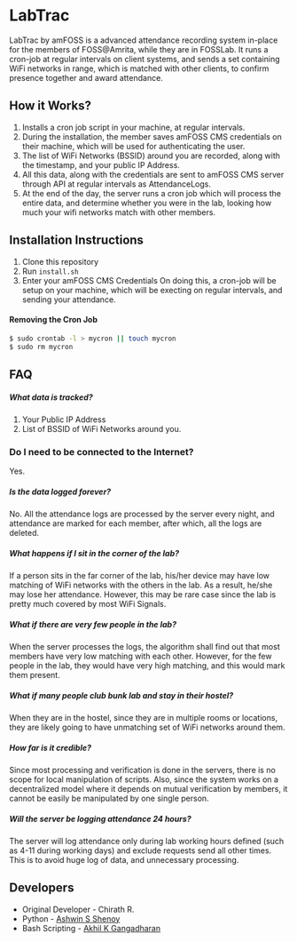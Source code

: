 # LabTrac
LabTrac by amFOSS is a advanced attendance recording system in-place for the members of FOSS@Amrita, while they are in FOSSLab. It runs a cron-job at regular intervals on client systems, and sends a set containing WiFi networks in range, which is matched with other clients, to confirm presence together and award attendance. 

## How it Works?
1. Installs a cron job script in your machine, at regular intervals.
2. During the installation, the member saves amFOSS CMS credentials on their machine, 
   which will be used for authenticating the user.
3. The list of WiFi Networks (BSSID) around you are recorded, along with the timestamp, 
   and your public IP Address.
4. All this data, along with the credentials are sent to amFOSS CMS server through API
   at regular intervals as AttendanceLogs.
5. At the end of the day, the server runs a cron job which will process the entire data,
   and determine whether you were in the lab, looking how much your wifi networks match
   with other members.

## Installation Instructions
1. Clone this repository
2. Run ```install.sh```
3. Enter your amFOSS CMS Credentials 
On doing this, a cron-job will be setup on your machine, which will be execting on regular intervals, and sending your attendance. 

#### Removing the Cron Job
```bash
$ sudo crontab -l > mycron || touch mycron
$ sudo rm mycron
```

## FAQ

##### What data is tracked?
1. Your Public IP Address
2. List of BSSID of WiFi Networks around you.

### Do I need to be connected to the Internet?
Yes.

##### Is the data logged forever?
No. All the attendance logs are processed by the server every night, and attendance
are marked for each member, after which, all the logs are deleted.

##### What happens if I sit in the corner of the lab?
If a person sits in the far corner of the lab, his/her device may have low matching 
of WiFi networks with the others in the lab. As a result, he/she may lose her attendance.
However, this may be rare case since the lab is pretty much covered by most WiFi Signals.

##### What if there are very few people in the lab?
When the server processes the logs, the algorithm shall find out that most members 
have very low matching with each other. However, for the few people in the lab, 
they would have very high matching, and this would mark them present.

##### What if many people club bunk lab and stay in their hostel?
When they are in the hostel, since they are in multiple rooms or locations,
they are likely going to have unmatching set of WiFi networks around them.

##### How far is it credible?
Since most processing and verification is done in the servers, there is no scope
for local manipulation of scripts. Also, since the system works on a decentralized
model where it depends on mutual verification by members, it cannot be easily be 
manipulated by one single person.

##### Will the server be logging attendance 24 hours?
The server will log attendance only during lab working hours defined 
(such as 4-11 during working days) and exclude requests send all other times.
This is to avoid huge log of data, and unnecessary processing. 


## Developers
* Original Developer - Chirath R.
* Python - [Ashwin S Shenoy](https://github.com/aswinshenoy)
* Bash Scripting - [Akhil K Gangadharan](https://github.com/akhilam512)
